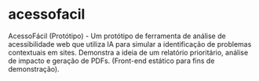 # acessofacil
AcessoFácil (Protótipo) - Um protótipo de ferramenta de análise de acessibilidade web que utiliza IA para simular a identificação de problemas contextuais em sites. Demonstra a ideia de um relatório prioritário, análise de impacto e geração de PDFs. (Front-end estático para fins de demonstração).
